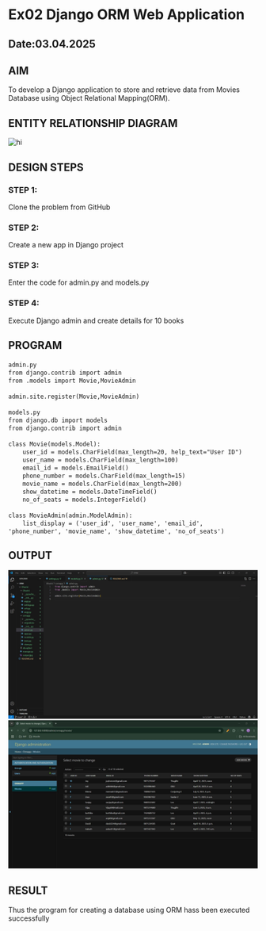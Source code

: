 # Ex02 Django ORM Web Application
## Date:03.04.2025

## AIM
To develop a Django application to store and retrieve data from Movies Database using Object Relational Mapping(ORM).

## ENTITY RELATIONSHIP DIAGRAM

![hi](https://github.com/user-attachments/assets/38cbcbe7-fb0f-4919-9225-eaa6d66d4e9c)

## DESIGN STEPS

### STEP 1:
Clone the problem from GitHub

### STEP 2:
Create a new app in Django project

### STEP 3:
Enter the code for admin.py and models.py

### STEP 4:
Execute Django admin and create details for 10 books

## PROGRAM

```
admin.py
from django.contrib import admin
from .models import Movie,MovieAdmin

admin.site.register(Movie,MovieAdmin)

models.py
from django.db import models
from django.contrib import admin

class Movie(models.Model):
    user_id = models.CharField(max_length=20, help_text="User ID")
    user_name = models.CharField(max_length=100)
    email_id = models.EmailField()
    phone_number = models.CharField(max_length=15)
    movie_name = models.CharField(max_length=200)
    show_datetime = models.DateTimeField()
    no_of_seats = models.IntegerField()

class MovieAdmin(admin.ModelAdmin):
    list_display = ('user_id', 'user_name', 'email_id', 'phone_number', 'movie_name', 'show_datetime', 'no_of_seats')

```

## OUTPUT
![alt text](Dharini/output1.jpg)
![alt text](Dharini/output.jpg)

## RESULT
Thus the program for creating a database using ORM hass been executed successfully
